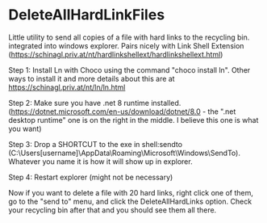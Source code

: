 # DeleteAllHardLinkFiles
Little utility to send all copies of a file with hard links to the recycling bin. integrated into windows explorer. Pairs nicely with Link Shell Extension (https://schinagl.priv.at/nt/hardlinkshellext/hardlinkshellext.html)


Step 1: Install Ln with Choco using the command "choco install ln". Other ways to install it and more details about this are at https://schinagl.priv.at/nt/ln/ln.html

Step 2: Make sure you have .net 8 runtime installed.  (https://dotnet.microsoft.com/en-us/download/dotnet/8.0 - the ".net desktop runtime" one is on the right in the middle. I believe this one is what you want)

Step 3: Drop a SHORTCUT to the exe in shell:sendto  (C:\Users\[username]\AppData\Roaming\Microsoft\Windows\SendTo).  Whatever you name it is how it will show up in explorer.

Step 4: Restart explorer (might not be necessary)

Now if you want to delete a file with 20 hard links, right click one of them, go to the "send to" menu, and click the DeleteAllHardLinks option. Check your recycling bin after that and you should see them all there.


